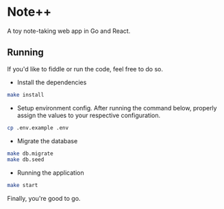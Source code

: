# Note++
A toy note-taking web app in Go and React.

## Running
If you'd like to fiddle or run the code, feel free to do so.

- Install the dependencies
```bash
make install
```
- Setup environment config. After running the command below, properly assign the values to your respective configuration.
```bash
cp .env.example .env
```
- Migrate the database
```bash
make db.migrate
make db.seed
```
- Running the application
```bash
make start
```

Finally, you're good to go.
